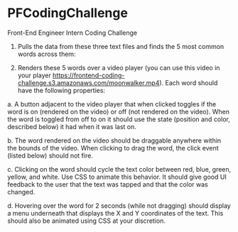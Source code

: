 # PFCodingChallenge
Front-End Engineer Intern Coding Challenge

1. Pulls the data from these three text files and finds the 5 most common words across them:

2. Renders these 5 words over a video player (you can use this video in your player
https://frontend-coding-challenge.s3.amazonaws.com/moonwalker.mp4). Each word should
have the following properties:

a. A button adjacent to the video player that when clicked toggles if the word is on
(rendered on the video) or off (not rendered on the video). When the word is toggled
from off to on it should use the state (position and color, described below) it had when
it was last on.

b. The word rendered on the video should be draggable anywhere within the bounds of
the video. When clicking to drag the word, the click event (listed below) should not fire.

c. Clicking on the word should cycle the text color between red, blue, green, yellow, and
white. Use CSS to animate this behavior. It should give good UI feedback to the user that
the text was tapped and that the color was changed.

d. Hovering over the word for 2 seconds (while not dragging) should display a menu
underneath that displays the X and Y coordinates of the text. This should also be
animated using CSS at your discretion.

